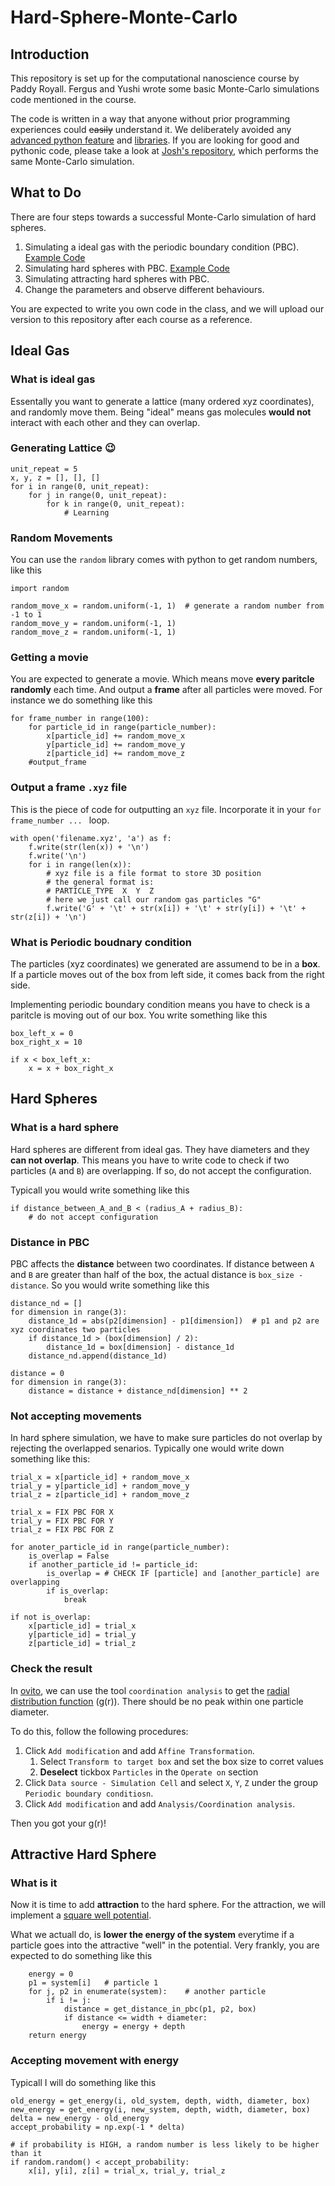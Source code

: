 # Hard-Sphere-Monte-Carlo

## Introduction

This repository is set up for the computational nanoscience course by Paddy Royall. Fergus and Yushi wrote some basic Monte-Carlo simulations code mentioned in the course.

The code is written in a way that anyone without prior programming experiences could ~~easily~~ understand it. We deliberately avoided any [advanced python feature](https://docs.python.org/3/tutorial/classes.html) and [libraries](https://docs.scipy.org/doc/scipy/reference/spatial.distance.html). If you are looking for good and pythonic code, please take a look at [Josh's repository](https://github.com/tranqui/monte_carlo), which performs the same Monte-Carlo simulation.

## What to Do

There are four steps towards a successful Monte-Carlo simulation of hard spheres.

1. Simulating a ideal gas with the periodic boundary condition (PBC). [Example Code](ideal_gas.py)
2. Simulating hard spheres with PBC. [Example Code](hard_sphere.py)
3. Simulating attracting hard spheres with PBC.
4. Change the parameters and observe different behaviours.

You are expected to write you own code in the class, and we will upload our version to this repository after each course as a reference.

## Ideal Gas

### What is ideal gas

Essentally you want to generate a lattice (many ordered xyz coordinates), and randomly move them. Being "ideal" means gas molecules **would not** interact with each other and they can overlap. 

### Generating Lattice :wink:

```
unit_repeat = 5
x, y, z = [], [], []
for i in range(0, unit_repeat):
    for j in range(0, unit_repeat):
        for k in range(0, unit_repeat):
            # Learning
```

### Random Movements

You can use the `random` library comes with python to get random numbers, like this

```
import random

random_move_x = random.uniform(-1, 1)  # generate a random number from -1 to 1
random_move_y = random.uniform(-1, 1)
random_move_z = random.uniform(-1, 1)
```

### Getting a movie

You are expected to generate a movie. Which means move **every paritcle randomly** each time. And output a **frame** after all particles were moved. For instance we do something like this

```
for frame_number in range(100):
    for particle_id in range(particle_number):
        x[particle_id] += random_move_x
        y[particle_id] += random_move_y
        z[particle_id] += random_move_z
    #output_frame
```

### Output a frame `.xyz` file

This is the piece of code for outputting an `xyz` file. Incorporate it in your `for frame_number ... ` loop.

```
with open('filename.xyz', 'a') as f:
    f.write(str(len(x)) + '\n')
    f.write('\n')
    for i in range(len(x)):
        # xyz file is a file format to store 3D position
        # the general format is:
        # PARTICLE_TYPE  X  Y  Z
        # here we just call our random gas particles "G"
        f.write('G' + '\t' + str(x[i]) + '\t' + str(y[i]) + '\t' + str(z[i]) + '\n')
```

### What is Periodic boudnary condition

The particles (xyz coordinates) we generated are assumend to be in a **box**. If a particle moves out of the box from left side, it comes back from the right side.

Implementing periodic boundary condition means you have to check is a paritcle is moving out of our box. You write something like this

```
box_left_x = 0
box_right_x = 10

if x < box_left_x:
    x = x + box_right_x
```

## Hard Spheres

### What is a hard sphere

Hard spheres are different from ideal gas. They have diameters and they **can not overlap**. This means you have to write code to check if two particles (`A` and `B`) are overlapping. If so, do not accept the configuration.

Typicall you would write something like this

```
if distance_between_A_and_B < (radius_A + radius_B):
    # do not accept configuration
```

### Distance in PBC

PBC affects the **distance** between two coordinates. If distance between `A` and `B` are greater than half of the box, the actual distance is `box_size - distance`. So you would write something like this

```
distance_nd = []
for dimension in range(3):
    distance_1d = abs(p2[dimension] - p1[dimension])  # p1 and p2 are xyz coordinates two particles
    if distance_1d > (box[dimension] / 2):
        distance_1d = box[dimension] - distance_1d
    distance_nd.append(distance_1d)
 
distance = 0
for dimension in range(3):
    distance = distance + distance_nd[dimension] ** 2
```

### Not accepting movements

In hard sphere simulation, we have to make sure particles do not overlap by rejecting the overlapped senarios. Typically one would write down something like this:

```
trial_x = x[particle_id] + random_move_x
trial_y = y[particle_id] + random_move_y
trial_z = z[particle_id] + random_move_z

trial_x = FIX PBC FOR X
trial_y = FIX PBC FOR Y
trial_z = FIX PBC FOR Z

for anoter_particle_id in range(particle_number):
    is_overlap = False
    if another_particle_id != particle_id:
        is_overlap = # CHECK IF [particle] and [another_particle] are overlapping
        if is_overlap:
            break

if not is_overlap:
    x[particle_id] = trial_x
    y[particle_id] = trial_y
    z[particle_id] = trial_z
```

### Check the result

In [ovito](https://www.ovito.org), we can use the tool `coordination analysis` to get the [radial distribution function](https://en.wikipedia.org/wiki/Radial_distribution_function) (g(r)). There should be no peak within one particle diameter.

To do this, follow the following procedures:

1. Click `Add modification` and add `Affine Transformation`.
    1. Select `Transform to target box` and set the box size to corret values
    2. **Deselect** tickbox `Particles` in the `Operate on` section
2. Click `Data source - Simulation Cell` and select `X`, `Y`, `Z` under the group `Periodic boundary conditiosn`.
3. Click `Add modification` and add `Analysis/Coordination analysis`.

Then you got your g(r)!

## Attractive Hard Sphere

### What is it

Now it is time to add **attraction** to the hard sphere. For the attraction, we will implement a [square well potential](https://www.researchgate.net/figure/The-square-well-potential-of-depth-un-uand-A-are-respectively-the-hard-sphere-diameter_fig1_253989608).

What we actuall do, is **lower the energy of the system** everytime if a particle goes into the attractive "well" in the potential. Very frankly, you are expected to do something like this

```
    energy = 0
    p1 = system[i]   # particle 1
    for j, p2 in enumerate(system):    # another particle
        if i != j:
            distance = get_distance_in_pbc(p1, p2, box)
            if distance <= width + diameter:
                energy = energy + depth
    return energy
```

### Accepting movement with energy

Typicall I will do something like this

```
old_energy = get_energy(i, old_system, depth, width, diameter, box)
new_energy = get_energy(i, new_system, depth, width, diameter, box)
delta = new_energy - old_energy
accept_probability = np.exp(-1 * delta)

# if probability is HIGH, a random number is less likely to be higher than it
if random.random() < accept_probability:
    x[i], y[i], z[i] = trial_x, trial_y, trial_z
```
